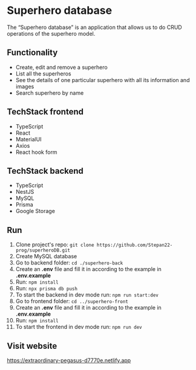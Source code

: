 # Superhero database

The “Superhero database” is an application that allows us to do CRUD operations of the superhero model.

## Functionality

 - Create, edit and remove a superhero
 - List all the superheros
 - See the details of one particular superhero with all its information and images
 - Search superhero by name

## TechStack frontend

 - TypeScript
 - React
 - MaterialUI
 - Axios
 - React hook form

## TechStack backend

 - TypeScript
 - NestJS
 - MySQL
 - Prisma
 - Google Storage

## Run

1.  Clone project's repo: `git clone https://github.com/Stepan22-prog/superheroDB.git`
2.  Create MySQL database
3.  Go to backend folder: `cd ./superhero-back`
4.  Create an **.env** file and fill it in according to the example in **.env.example**
5.  Run: `npm install`
6.  Run: `npx prisma db push`
7.  To start the backend in dev mode run: `npm run start:dev`
8.  Go to frontend folder: `cd ../superhero-front`
9.  Create an **.env** file and fill it in according to the example in **.env.example**
10.  Run: `npm install`
11.  To start the frontend in dev mode run: `npm run dev`

## Visit website

https://extraordinary-pegasus-d7770e.netlify.app